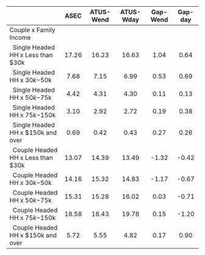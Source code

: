 
|                      |         ASEC |    ATUS-Wend |    ATUS-Wday |     Gap-Wend |      Gap-day |
| -------------------- | :----------: | :----------: | :----------: | :----------: | :----------: |
| Couple x Family Income |              |              |              |              |              |
| &nbsp;&nbsp;Single Headed HH x Less than $30k |        17.26 |        16.23 |        16.63 |         1.04 |         0.64 |
| &nbsp;&nbsp;Single Headed HH x $30k-$50k |         7.68 |         7.15 |         6.99 |         0.53 |         0.69 |
| &nbsp;&nbsp;Single Headed HH x $50k-$75k |         4.42 |         4.31 |         4.30 |         0.11 |         0.13 |
| &nbsp;&nbsp;Single Headed HH x $75k-$150k |         3.10 |         2.92 |         2.72 |         0.19 |         0.38 |
| &nbsp;&nbsp;Single Headed HH x $150k and over |         0.69 |         0.42 |         0.43 |         0.27 |         0.26 |
| &nbsp;&nbsp;Couple Headed HH x Less than $30k |        13.07 |        14.39 |        13.49 |        -1.32 |        -0.42 |
| &nbsp;&nbsp;Couple Headed HH x $30k-$50k |        14.16 |        15.32 |        14.83 |        -1.17 |        -0.67 |
| &nbsp;&nbsp;Couple Headed HH x $50k-$75k |        15.31 |        15.28 |        16.02 |         0.03 |        -0.71 |
| &nbsp;&nbsp;Couple Headed HH x $75k-$150k |        18.58 |        18.43 |        19.78 |         0.15 |        -1.20 |
| &nbsp;&nbsp;Couple Headed HH x $150k and over |         5.72 |         5.55 |         4.82 |         0.17 |         0.90 |

